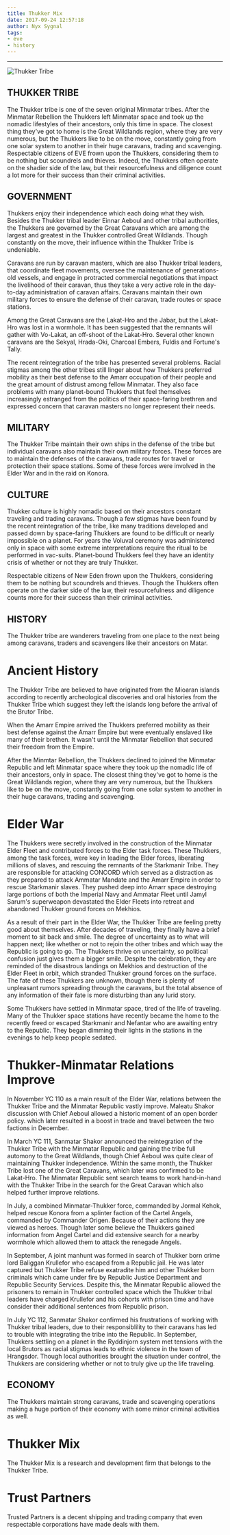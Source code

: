 ```yaml
---
title: Thukker Mix
date: 2017-09-24 12:57:18
author: Nyx Sygnal
tags:
- eve
- history
---
```

***

![Thukker Tribe](/images/thukker_tribe.png)
## THUKKER TRIBE

The Thukker tribe is one of the seven original Minmatar tribes. After the Minmatar Rebellion the Thukkers left Minmatar space and took up the nomadic lifestyles of their ancestors, only this time in space. The closest thing they've got to home is the Great Wildlands region, where they are very numerous, but the Thukkers like to be on the move, constantly going from one solar system to another in their huge caravans, trading and scavenging. Respectable citizens of EVE frown upon the Thukkers, considering them to be nothing but scoundrels and thieves. Indeed, the Thukkers often operate on the shadier side of the law, but their resourcefulness and diligence count a lot more for their success than their criminal activities.

## GOVERNMENT

Thukkers enjoy their independence which each doing what they wish. Besides the Thukker tribal leader Einnar Aeboul and other tribal authorities, the Thukkers are governed by the Great Caravans which are among the largest and greatest in the Thukker controlled Great Wildlands. Though constantly on the move, their influence within the Thukker Tribe is undeniable.

Caravans are run by caravan masters, which are also Thukker tribal leaders, that coordinate fleet movements, oversee the maintenance of generations-old vessels, and engage in protracted commercial negotiations that impact the livelihood of their caravan, thus they take a very active role in the day-to-day administration of caravan affairs. Caravans maintain their own military forces to ensure the defense of their caravan, trade routes or space stations.

Among the Great Caravans are the Lakat-Hro and the Jabar, but the Lakat-Hro was lost in a wormhole. It has been suggested that the remnants will gather with Vo-Lakat, an off-shoot of the Lakat-Hro. Several other known caravans are the Sekyal, Hrada-Oki, Charcoal Embers, Fuldis and Fortune's Tally.

The recent reintegration of the tribe has presented several problems. Racial stigmas among the other tribes still linger about how Thukkers preferred mobility as their best defense to the Amarr occupation of their people and the great amount of distrust among fellow Minmatar. They also face problems with many planet-bound Thukkers that feel themselves increasingly estranged from the politics of their space-faring brethren and expressed concern that caravan masters no longer represent their needs.

## MILITARY

The Thukker Tribe maintain their own ships in the defense of the tribe but individual caravans also maintain their own military forces. These forces are to maintain the defenses of the caravans, trade routes for travel or protection their space stations. Some of these forces were involved in the Elder War and in the raid on Konora.

## CULTURE

Thukker culture is highly nomadic based on their ancestors constant traveling and trading caravans. Though a few stigmas have been found by the recent reintegration of the tribe, like many traditions developed and passed down by space-faring Thukkers are found to be difficult or nearly impossible on a planet. For years the Voluval ceremony was administered only in space with some extreme interpretations require the ritual to be performed in vac-suits. Planet-bound Thukkers feel they have an identity crisis of whether or not they are truly Thukker.

Respectable citizens of New Eden frown upon the Thukkers, considering them to be nothing but scoundrels and thieves. Though the Thukkers often operate on the darker side of the law, their resourcefulness and diligence counts more for their success than their criminal activities.

## HISTORY

The Thukker tribe are wanderers traveling from one place to the next being among caravans, traders and scavengers like their ancestors on Matar.

# Ancient History

The Thukker Tribe are believed to have originated from the Mioaran islands according to recently archeological discoveries and oral histories from the Thukker Tribe which suggest they left the islands long before the arrival of the Brutor Tribe.

When the Amarr Empire arrived the Thukkers preferred mobility as their best defense against the Amarr Empire but were eventually enslaved like many of their brethen. It wasn't until the Minmatar Rebellion that secured their freedom from the Empire.

After the Minmtar Rebellion, the Thukkers declined to joined the Minmatar Republic and left Minmatar space where they took up the nomadic life of their ancestors, only in space. The closest thing they've got to home is the Great Wildlands region, where they are very numerous, but the Thukkers like to be on the move, constantly going from one solar system to another in their huge caravans, trading and scavenging.

# Elder War

The Thukkers were secretly involved in the construction of the Minmatar Elder Fleet and contributed forces to the Elder task forces. These Thukkers, among the task forces, were key in leading the Elder forces, liberating millions of slaves, and rescuing the remnants of the Starkmanir Tribe. They are responsible for attacking CONCORD which served as a distraction as they prepared to attack Ammatar Mandate and the Amarr Empire in order to rescue Starkmanir slaves. They pushed deep into Amarr space destroying large portions of both the Imperial Navy and Ammatar Fleet until Jamyl Sarum's superweapon devastated the Elder Fleets into retreat and abandoned Thukker ground forces on Mekhios.

As a result of their part in the Elder War, the Thukker Tribe are feeling pretty good about themselves. After decades of traveling, they finally have a brief moment to sit back and smile. The degree of uncertainty as to what will happen next; like whether or not to rejoin the other tribes and which way the Republic is going to go. The Thukkers thrive on uncertainty, so political confusion just gives them a bigger smile. Despite the celebration, they are reminded of the disastrous landings on Mekhios and destruction of the Elder Fleet in orbit, which stranded Thukker ground forces on the surface. The fate of these Thukkers are unknown, though there is plenty of unpleasant rumors spreading through the caravans, but the total absence of any information of their fate is more disturbing than any lurid story.

Some Thukkers have settled in Minmatar space, tired of the life of traveling. Many of the Thukker space stations have recently became the home to the recently freed or escaped Starkmanir and Nefantar who are awaiting entry to the Republic. They began dimming their lights in the stations in the evenings to help keep people sedated.

# Thukker-Minmatar Relations Improve

In November YC 110 as a main result of the Elder War, relations between the Thukker Tribe and the Minmatar Republic vastly improve. Maleatu Shakor discussion with Chief Aeboul allowed a historic moment of an open border policy. which later resulted in a boost in trade and travel between the two factions in December.

In March YC 111, Sanmatar Shakor announced the reintegration of the Thukker Tribe with the Minmatar Republic and gaining the tribe full automony to the Great Wildlands, though Chief Aeboul was quite clear of maintaining Thukker independence. Within the same month, the Thukker Tribe lost one of the Great Caravans, which later was confirmed to be Lakat-Hro. The Minmatar Republic sent search teams to work hand-in-hand with the Thukker Tribe in the search for the Great Caravan which also helped further improve relations.

In July, a combined Minmatar-Thukker force, commanded by Jormal Kehok, helped rescue Konora from a splinter faction of the Cartel Angels, commanded by Commander Origen. Because of their actions they are viewed as heroes. Though later some believe the Thukkers gained information from Angel Cartel and did extensive search for a nearby wormhole which allowed them to attack the renegade Angels.

In September, A joint manhunt was formed in search of Thukker born crime lord Baliggan Krullefor who escaped from a Republic jail. He was later captured but Thukker Tribe refuse exatradite him and other Thukker born criminals which came under fire by Republic Justice Department and Republic Security Services. Despite this, the Minmatar Republic allowed the prisoners to remain in Thukker controlled space which the Thukker tribal leaders have charged Krullefor and his cohorts with prison time and have consider their additional sentences from Republic prison.

In July YC 112, Sanmatar Shakor confirmed his frustrations of working with Thukker tribal leaders, due to their responsiblility to their caravans has led to trouble with integrating the tribe into the Republic. In September, Thukkers settling on a planet in the Ryddinjorn system met tensions with the local Brutors as racial stigmas leads to ethnic violence in the town of Hrangsdor. Though local authorities brought the situation under control, the Thukkers are considering whether or not to truly give up the life traveling.

## ECONOMY

The Thukkers maintain strong caravans, trade and scavenging operations making a huge portion of their economy with some minor criminal activities as well.

# Thukker Mix
The Thukker Mix is a research and development firm that belongs to the Thukker Tribe.

# Trust Partners
Trusted Partners is a decent shipping and trading company that even respectable corporations have made deals with them.
